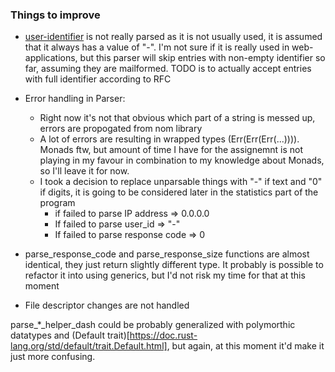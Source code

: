 <h3>Things to improve</h3>

- [user-identifier](https://tools.ietf.org/html/rfc1413) is not really parsed as it is not usually used, it is assumed that it always has a value of "-". I'm not sure if it is really used in web-applications, but this parser will skip entries with non-empty identifier so far, assuming they are mailformed. TODO is to actually accept entries with full identifier according to RFC

- Error handling in Parser:

  - Right now it's not that obvious which part of a string is messed up, errors are propogated from nom library
  - A lot of errors are resulting in wrapped types (Err(Err(Err(...)))). Monads ftw, but amount of time I have for the assignemnt is not playing in my favour in combination to my knowledge about Monads, so I'll leave it for now.
  - I took a decision to replace unparsable things with "-" if text and "0" if digits, it is going to be considered later in the statistics part of the program
    - if failed to parse IP address => 0.0.0.0
    - If failed to parse user_id => "-"
    - If failed to parse response code => 0

- parse_response_code and parse_response_size functions are almost identical, they just return slightly different type. It probably is possible to refactor it into using generics, but I'd not risk my time for that at this moment
- File descriptor changes are not handled

parse\_\*\_helper_dash could be probably generalized with polymorthic datatypes and (Default trait)[https://doc.rust-lang.org/std/default/trait.Default.html], but again, at this moment it'd make it just more confusing.
